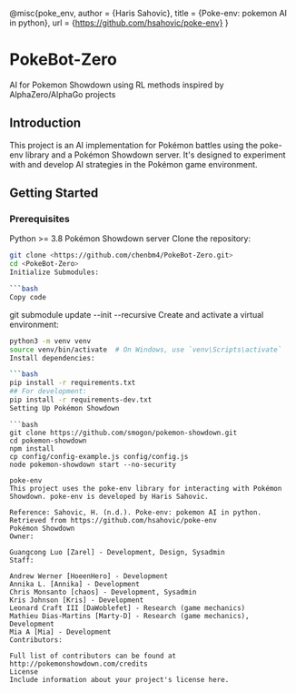 



@misc{poke_env,
    author       = {Haris Sahovic},
    title        = {Poke-env: pokemon AI in python},
    url          = {https://github.com/hsahovic/poke-env}
}

# PokeBot-Zero
AI for Pokemon Showdown using RL methods inspired by AlphaZero/AlphaGo projects

## Introduction
This project is an AI implementation for Pokémon battles using the poke-env library and a Pokémon Showdown server. It's designed to experiment with and develop AI strategies in the Pokémon game environment.

## Getting Started

### Prerequisites
Python >= 3.8
Pokémon Showdown server
Clone the repository:

```bash
git clone <https://github.com/chenbm4/PokeBot-Zero.git>
cd <PokeBot-Zero>
Initialize Submodules:

```bash
Copy code
```
git submodule update --init --recursive
Create and activate a virtual environment:

```bash
python3 -m venv venv
source venv/bin/activate  # On Windows, use `venv\Scripts\activate`
Install dependencies:

```bash
pip install -r requirements.txt
## For development:
pip install -r requirements-dev.txt
Setting Up Pokémon Showdown
```
```
```bash
git clone https://github.com/smogon/pokemon-showdown.git
cd pokemon-showdown
npm install
cp config/config-example.js config/config.js
node pokemon-showdown start --no-security

poke-env
This project uses the poke-env library for interacting with Pokémon Showdown. poke-env is developed by Haris Sahovic.

Reference: Sahovic, H. (n.d.). Poke-env: pokemon AI in python. Retrieved from https://github.com/hsahovic/poke-env
Pokémon Showdown
Owner:

Guangcong Luo [Zarel] - Development, Design, Sysadmin
Staff:

Andrew Werner [HoeenHero] - Development
Annika L. [Annika] - Development
Chris Monsanto [chaos] - Development, Sysadmin
Kris Johnson [Kris] - Development
Leonard Craft III [DaWoblefet] - Research (game mechanics)
Mathieu Dias-Martins [Marty-D] - Research (game mechanics), Development
Mia A [Mia] - Development
Contributors:

Full list of contributors can be found at http://pokemonshowdown.com/credits
License
Include information about your project's license here.
```